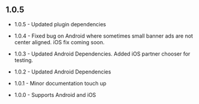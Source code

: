 ## 1.0.5

* 1.0.5 - Updated plugin dependencies

* 1.0.4 - Fixed bug on Android where sometimes small banner ads are not center aligned.
          iOS fix coming soon.

* 1.0.3 - Updated Android Dependencies.
          Added iOS partner chooser for testing.

* 1.0.2 - Updated Android Dependencies

* 1.0.1 - Minor documentation touch up

* 1.0.0 - Supports Android and iOS